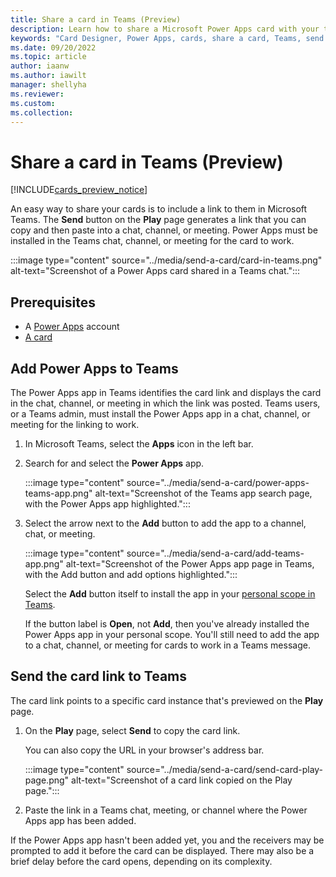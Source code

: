 ```yaml
---
title: Share a card in Teams (Preview)
description: Learn how to share a Microsoft Power Apps card with your teammates in Teams."
keywords: "Card Designer, Power Apps, cards, share a card, Teams, send a card"
ms.date: 09/20/2022
ms.topic: article
author: iaanw
ms.author: iawilt
manager: shellyha
ms.reviewer: 
ms.custom: 
ms.collection: 
---
```


# Share a card in Teams (Preview)

[!INCLUDE[cards_preview_notice](../includes/preview-include.md)]

An easy way to share your cards is to include a link to them in Microsoft Teams. The **Send** button on the **Play** page generates a link that you can copy and then paste into a chat, channel, or meeting. Power Apps must be installed in the Teams chat, channel, or meeting for the card to work.

   :::image type="content" source="../media/send-a-card/card-in-teams.png" alt-text="Screenshot of a Power Apps card shared in a Teams chat.":::

## Prerequisites

- A [Power Apps](https://powerapps.microsoft.com/) account
- [A card](../../tutorials/hello-world-card.md)

## Add Power Apps to Teams

The Power Apps app in Teams identifies the card link and displays the card in the chat, channel, or meeting in which the link was posted. Teams users, or a Teams admin, must install the Power Apps app in a chat, channel, or meeting for the linking to work.

1. In Microsoft Teams, select the **Apps** icon in the left bar.
1. Search for and select the **Power Apps** app.

   :::image type="content" source="../media/send-a-card/power-apps-teams-app.png" alt-text="Screenshot of the Teams app search page, with the Power Apps app highlighted.":::

1. Select the arrow next to the **Add** button to add the app to a channel, chat, or meeting.

   :::image type="content" source="../media/send-a-card/add-teams-app.png" alt-text="Screenshot of the Power Apps app page in Teams, with the Add button and add options highlighted.":::

   Select the **Add** button itself to install the app in your [personal scope in Teams](../../teams/create-apps-overview.md).

   If the button label is **Open**, not **Add**, then you've already installed the Power Apps app in your personal scope. You'll still need to add the app to a chat, channel, or meeting for cards to work in a Teams message.

## Send the card link to Teams

The card link points to a specific card instance that's previewed on the **Play** page.

1. On the **Play** page, select **Send** to copy the card link.

    You can also copy the URL in your browser's address bar.  

   :::image type="content" source="../media/send-a-card/send-card-play-page.png" alt-text="Screenshot of a card link copied on the Play page.":::

1. Paste the link in a Teams chat, meeting, or channel where the Power Apps app has been added.

If the Power Apps app hasn't been added yet, you and the receivers may be prompted to add it before the card can be displayed. There may also be a brief delay before the card opens, depending on its complexity.
